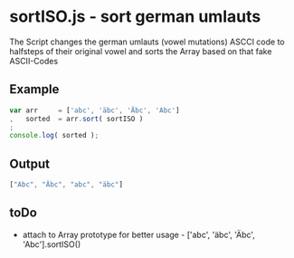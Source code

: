 # sortISO.js - sort german umlauts

The Script changes the german umlauts (vowel mutations) ASCCI code to halfsteps of their original vowel and sorts the Array based on that fake ASCII-Codes

## Example
```javascript
var arr 	= ['abc', 'äbc', 'Äbc', 'Abc']
,	sorted	= arr.sort( sortISO )
;
console.log( sorted );
```

## Output
```javascript
["Abc", "Äbc", "abc", "äbc"]
```


## toDo
* attach to Array prototype for better usage - ['abc', 'äbc', 'Äbc', 'Abc'].sortISO()
